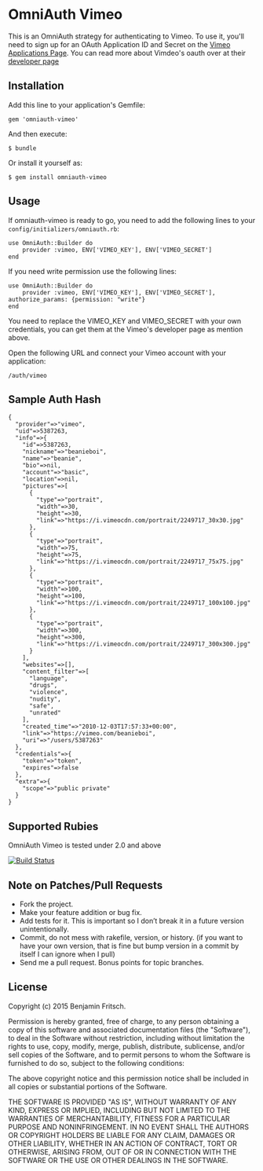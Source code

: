 # OmniAuth Vimeo

This is an OmniAuth strategy for authenticating to Vimeo. To
use it, you'll need to sign up for an OAuth Application ID and Secret
on the [Vimeo Applications Page](https://developer.vimeo.com/apps).
You can read more about Vimdeo's oauth over at their [developer page](https://developer.vimeo.com/apis/advanced#oauth)


## Installation

Add this line to your application's Gemfile:

    gem 'omniauth-vimeo'

And then execute:

    $ bundle

Or install it yourself as:

    $ gem install omniauth-vimeo

## Usage

If omniauth-vimeo is ready to go, you need to add the following lines to your `config/initializers/omniauth.rb`:

    use OmniAuth::Builder do
        provider :vimeo, ENV['VIMEO_KEY'], ENV['VIMEO_SECRET']
    end

If you need write permission use the following lines:

    use OmniAuth::Builder do
        provider :vimeo, ENV['VIMEO_KEY'], ENV['VIMEO_SECRET'], authorize_params: {permission: "write"}
    end

You need to replace the VIMEO_KEY and VIMEO_SECRET with your own credentials, you can get them at the Vimeo's developer page as mention above.

Open the following URL and connect your Vimeo account with your application:

    /auth/vimeo

## Sample Auth Hash
	{
      "provider"=>"vimeo",
      "uid"=>5387263,
      "info"=>{
        "id"=>5387263,
        "nickname"=>"beanieboi",
        "name"=>"beanie",
        "bio"=>nil,
        "account"=>"basic",
        "location"=>nil,
        "pictures"=>[
          {
            "type"=>"portrait",
            "width"=>30,
            "height"=>30,
            "link"=>"https://i.vimeocdn.com/portrait/2249717_30x30.jpg"
          },
       	  {
       	    "type"=>"portrait",
       	    "width"=>75,
       	    "height"=>75,
       	    "link"=>"https://i.vimeocdn.com/portrait/2249717_75x75.jpg"
       	  },
          {
            "type"=>"portrait",
            "width"=>100,
            "height"=>100,
            "link"=>"https://i.vimeocdn.com/portrait/2249717_100x100.jpg"
          },
          {
            "type"=>"portrait",
            "width"=>300,
            "height"=>300,
            "link"=>"https://i.vimeocdn.com/portrait/2249717_300x300.jpg"
          }
        ],
        "websites"=>[],
        "content_filter"=>[
          "language",
          "drugs",
          "violence",
          "nudity",
          "safe",
          "unrated"
        ],
        "created_time"=>"2010-12-03T17:57:33+00:00",
        "link"=>"https://vimeo.com/beanieboi",
        "uri"=>"/users/5387263"
      },
      "credentials"=>{
        "token"=>"token",
        "expires"=>false
      },
      "extra"=>{
        "scope"=>"public private"
      }
    }

## Supported Rubies

OmniAuth Vimeo is tested under 2.0 and above

[![Build Status](https://secure.travis-ci.org/beanieboi/omniauth-vimeo.png?branch=master)](http://travis-ci.org/beanieboi/omniauth-vimeo)

## Note on Patches/Pull Requests

- Fork the project.
- Make your feature addition or bug fix.
- Add tests for it. This is important so I don’t break it in a future version unintentionally.
- Commit, do not mess with rakefile, version, or history. (if you want to have your own version, that is fine but bump version in a commit by itself I can ignore when I pull)
- Send me a pull request. Bonus points for topic branches.

## License

Copyright (c) 2015 Benjamin Fritsch.

Permission is hereby granted, free of charge, to any person obtaining a copy of this software and associated documentation files (the "Software"), to deal in the Software without restriction, including without limitation the rights to use, copy, modify, merge, publish, distribute, sublicense, and/or sell copies of the Software, and to permit persons to whom the Software is furnished to do so, subject to the following conditions:

The above copyright notice and this permission notice shall be included in all copies or substantial portions of the Software.

THE SOFTWARE IS PROVIDED "AS IS", WITHOUT WARRANTY OF ANY KIND, EXPRESS OR IMPLIED, INCLUDING BUT NOT LIMITED TO THE WARRANTIES OF MERCHANTABILITY, FITNESS FOR A PARTICULAR PURPOSE AND NONINFRINGEMENT. IN NO EVENT SHALL THE AUTHORS OR COPYRIGHT HOLDERS BE LIABLE FOR ANY CLAIM, DAMAGES OR OTHER LIABILITY, WHETHER IN AN ACTION OF CONTRACT, TORT OR OTHERWISE, ARISING FROM, OUT OF OR IN CONNECTION WITH THE SOFTWARE OR THE USE OR OTHER DEALINGS IN THE SOFTWARE.
